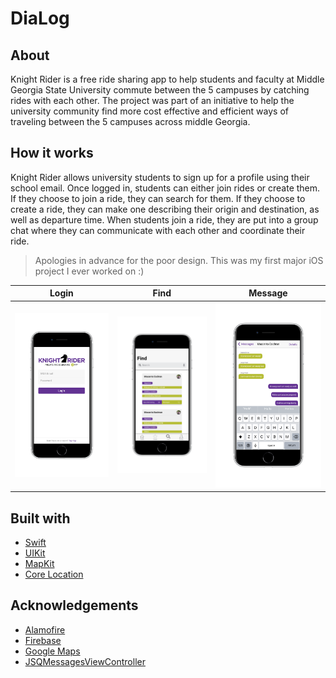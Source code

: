 # DiaLog

## About

Knight Rider is a free ride sharing app to help students and faculty at Middle Georgia State University commute between the 5 campuses by catching rides with each other. The project was part of an initiative to help the university community find more cost effective and efficient ways of traveling between the 5 campuses across middle Georgia.

## How it works

Knight Rider allows university students to sign up for a profile using their school email. Once logged in, students can either join rides or create them. If they choose to join a ride, they can search for them. If they choose to create a ride, they can make one describing their origin and destination, as well as departure time. When students join a ride, they are put into a group chat where they can communicate with each other and coordinate their ride.

> Apologies in advance for the poor design. This was my first major iOS project I ever worked on :)

| Login | Find | Message
| :---: | :---: | :---: |
| ![Knight Rider Login Screenshot][login-screenshot] | ![Knight Rider Find Screenshot][find-screenshot] | ![Knight Rider Message Screenshot][message-screenshot] |

## Built with

* [Swift](https://swift.org)
* [UIKit](https://developer.apple.com/documentation/swiftui)
* [MapKit](https://developer.apple.com/documentation/mapkit)
* [Core Location](https://developer.apple.com/documentation/corelocation)

## Acknowledgements

* [Alamofire](https://github.com/Alamofire/Alamofire)
* [Firebase](https://firebase.google.com/)
* [Google Maps](https://developers.google.com/maps)
* [JSQMessagesViewController](https://github.com/jessesquires/JSQMessagesViewController)

[login-screenshot]: Images/knightrider-ss-1.png
[find-screenshot]: Images/knightrider-ss-2.png
[message-screenshot]: Images/knightrider-ss-3.png
